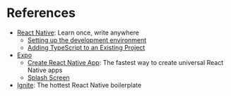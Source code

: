 # References

- [React Native](https://reactnative.dev): Learn once, write anywhere
  - [Setting up the development environment](https://reactnative.dev/docs/environment-setup)
  - [Adding TypeScript to an Existing Project](https://reactnative.dev/docs/typescript#adding-typescript-to-an-existing-project)
- [Expo](https://expo.dev)
  - [Create React Native App](https://github.com/expo/create-react-native-app): The fastest way to create universal React Native apps
  - [Splash Screen](https://docs.expo.dev/versions/latest/sdk/splash-screen)
- [Ignite](https://github.com/infinitered/ignite): The hottest React Native boilerplate
